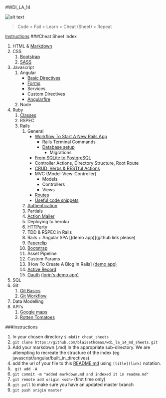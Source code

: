 #WDI_LA_14

![alt text](https://github.com/blaisethomas/wdi_la_14_md_sheets/blob/master/images/wdi14_1.jpg "class of wdi 14")


> Code > Fail > Learn > Cheat (Sheet) > Repeat 

[Instructions](#Instructions)
###Cheat Sheet Index


1. HTML & [Markdown](https://github.com/ga-students/WDI_LA_14/blob/master/cheatsheets/html%26markdown/markdown.md) 
2. CSS
	1. [Bootstrap](https://github.com/blaisethomas/wdi_la_14_md_sheets/blob/master/css/BOOTSTRAP%20CHEAT%20SHEET.md)
	2. [SASS](https://github.com/blaisethomas/wdi_la_14_md_sheets/blob/master/css/sass_cheatsheet.md)
3. Javascript
	1. Angular
		* [Basic Directives](https://github.com/blaisethomas/wdi_la_14_md_sheets/blob/master/javascript/angular/basic-angular-directives.md)
		* [Forms](https://github.com/blaisethomas/wdi_la_14_md_sheets/blob/master/javascript/angular/angular-forms.md)
		* Services
		* Custom Directives
		* [Angularfire](https://github.com/blaisethomas/wdi_la_14_md_sheets/blob/master/javascript/angular/angular_fire_cheatsheet.md)
	2. Node
4. Ruby	
	1. [Classes](https://gist.github.com/acqajar/98071a7074c25b196a0d)
	1. RSPEC
	1. Rails
		1. General
			* [Workflow To Start A New Rails App](https://github.com/blaisethomas/wdi_la_14_md_sheets/blob/master/ruby/rails/General/workflow_to_start_a_new_rails_app.md)
				* Rails Terminal Commands
				* [Database setup](https://github.com/blaisethomas/wdi_la_14_md_sheets/blob/master/ruby/rails/database_setup.md) 
					* Migrations
			* [From SQLite to PostgreSQL](https://github.com/blaisethomas/wdi_la_14_md_sheets/blob/master/ruby/rails/General/From%20SQLite%20to%20PostgreSQL.md)
			* Controller Actions, Directory Structure, Root Route
			* [CRUD, Verbs & RESTful Actions](https://github.com/blaisethomas/wdi_la_14_md_sheets/blob/master/ruby/rails/crud.md)
			* MVC (Model-View-Controller)
				* Models
				* Controllers
				* Views
			* [Routes](https://github.com/blaisethomas/wdi_la_14_md_sheets/blob/master/ruby/rails/routes.md)		
			* [Useful code snippets](https://github.com/blaisethomas/wdi_la_14_md_sheets/blob/master/ruby/useful_code_snippets.md)
		1. [Authentication](https://github.com/blaisethomas/wdi_la_14_md_sheets/blob/master/ruby/rails/authentication.md)
		4. Partials
		1. [Action Mailer](https://github.com/blaisethomas/wdi_la_14_md_sheets/blob/master/ruby/rails/action_mailer.md)
		3. Deploying to heroku
		4. [HTTParty](https://github.com/blaisethomas/wdi_la_14_md_sheets/blob/master/ruby/rails/httparty_cheat_sheet_markdown.md)
		4. TDD & RSPEC in Rails
		5. Rails + Angular SPA [(demo app)](github link please)
		6. [Paperclip](https://github.com/blaisethomas/wdi_la_14_md_sheets/blob/master/ruby/rails/paperclip.md)
		7. [Bootstrap](https://github.com/blaisethomas/wdi_la_14_md_sheets/blob/master/ruby/rails/bootstrap.md)
		7. Asset Pipeline
		8. Custom Params
		9. [How To Create A Blog In Rails] [(demo app)](https://github.com/blaisethomas/wdi_la_14_md_sheets/blob/master/ruby/rails/make_a_blog_in_rails.md)
		10. [Active Record](https://github.com/blaisethomas/wdi_la_14_md_sheets/blob/master/ruby/rails/active_record.md)
		11. [Oauth](https://github.com/blaisethomas/wdi_la_14_md_sheets/blob/master/ruby/oauth.md) [(lorin's demo app)](https://github.com/lorint/OAuthSamples2) 
5. SQL
5. Git
	1. [Git Basics](https://github.com/ga-students/WDI_LA_14/blob/master/01-week/git_basics/git_basics_lesson.md)
	2. [Git Workflow](https://gist.github.com/grant-roy/7fd86507282a4a789f3e)
6. Data Modelling
7. API's
	1. [Google maps](https://github.com/blaisethomas/wdi_la_14_md_sheets/blob/master/API/google_maps_api.md)
	2. [Rotten Tomatoes](https://github.com/blaisethomas/wdi_la_14_md_sheets/blob/master/API/rotten_tomatoes_api.md)


###Instructions

1. In your chosen directory ```$ mkdir cheat_sheets```
2. ```git clone https://github.com/blaisethomas/wdi_la_14_md_sheets.git```
3. Add your markdown (.md) in the appropriate sub-directory. We are attempting to recreate the structure of the index (eg javascript/angular/built_in_directives).
4. add the url of your file to this [README.md](https://github.com/blaisethomas/wdi_la_14_md_sheets) using ```[title](link)``` notation.
5. ``` git add -A``` 
6. ```git commit -m "added markdown.md and indexed it in readme.md"```
7. ```git remote add origin <ssh>``` (first time only)
7. ```git pull``` to make sure you have an updated master branch
8. ```git push origin master```
	

		


